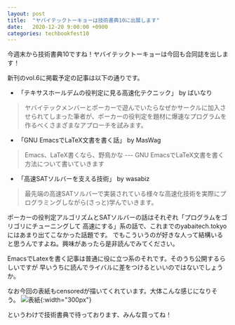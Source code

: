 ```yaml
---
layout: post
title:  "ヤバイテックトーキョーは技術書典10に出展します"
date:   2020-12-20 9:00:00 +0900
categories: techbookfest10
---
```


今週末から技術書典10ですね！ヤバイテックトーキョーは今回も合同誌を出します！

新刊のvol.6に掲載予定の記事は以下の通りです。

* 「テキサスホールデムの役判定に見る高速化テクニック」 by ばいなり
> ヤバイテックメンバーとポーカーで遊んでいたらなぜかサークルに加入させられてしまった筆者が、ポーカーの役判定を題材に爆速なプログラムを作るべくさまざまなアプローチを試みます。
* 「GNU EmacsでLaTeX文書を書く話」 by MasWag
> Emacs、LaTeX書くなら、野鳥かな --- GNU EmacsでLaTeX文書を書く方法について書いていきます
* 「高速SATソルバーを支える技術」 by wasabiz
> 最先端の高速SATソルバーで実装されている様々な高速化技術を実際にプログラミングしながら(さっと)学んでいきます。

ポーカーの役判定アルゴリズムとSATソルバーの話はそれぞれ「プログラムをゴリゴリにチューニングして
高速にする」系の話で、これまでのyabaitech.tokyoにはあまり出てこなかった話題です。
でもこういうのが好きな人って結構いると思うんですよね。興味があったら是非読んでみてください。

EmacsでLatexを書く記事は普通に役に立つ系のそれです。そのうち公開するらしいですが
早いうちに読んでライバルに差をつけるといいのではないでしょうか。

なお今回の表紙もcensoredが描いてくれています。大体こんな感じになりそう。
![表紙]({{site.baseurl}}/assets/images/yabaitechvol6_front_draft.png){:width="300px"}

というわけで技術書典で待っております、みんな買ってね！
